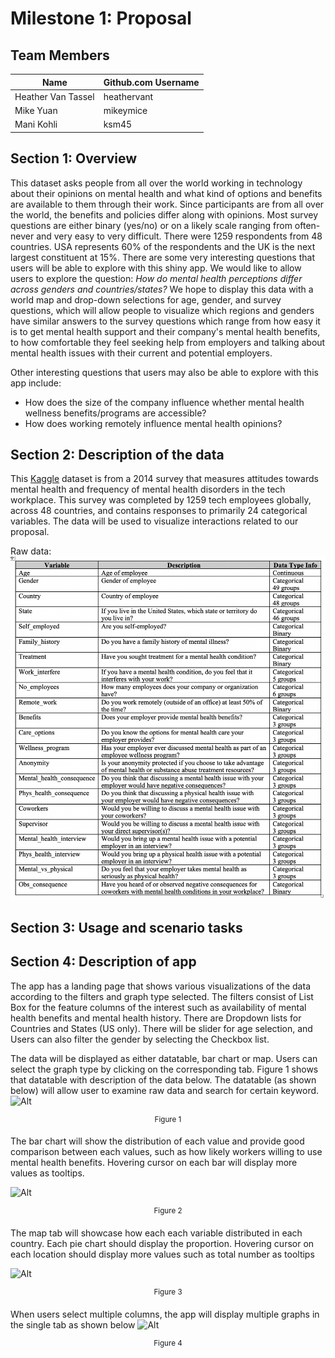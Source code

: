 # Milestone 1: Proposal

## Team Members

| Name                | Github.com Username |
| ------------------- | ------------------- |
| Heather  Van Tassel | heathervant         |
| Mike Yuan           | mikeymice           |
| Mani Kohli          | ksm45               |

## Section 1: Overview

This dataset asks people from all over the world working in technology about their opinions on mental health and what kind of options and benefits are available to them through their work. Since participants are from all over the world, the benefits and policies differ along with opinions. Most survey questions are either binary (yes/no) or on a likely scale ranging from often-never and very easy to very difficult. There were 1259 respondents from 48 countries. USA represents 60% of the respondents and the UK is the next largest constituent at 15%. There are some very interesting questions that users will be able to explore with this shiny app. We would like to allow users to explore the question: _How do mental health perceptions differ across genders and countries/states?_ We hope to display this data with a world map and drop-down selections for age, gender, and survey questions, which will allow people to visualize which regions and genders have similar answers to the survey questions which range from how easy it is to get mental health support and their company's mental health benefits, to how comfortable they feel seeking help from employers and talking about mental health issues with their current and potential employers.

Other interesting questions that users may also be able to explore with this app include:

-   How does the size of the company influence whether mental health wellness benefits/programs are accessible?
-   How does working remotely influence mental health opinions?

## Section 2: Description of the data

This [Kaggle](https://www.kaggle.com/osmi/mental-health-in-tech-survey/home) dataset is from a 2014 survey that measures attitudes towards mental health and frequency of mental health disorders in the tech workplace. This survey was completed by 1259 tech employees globally, across 48 countries, and contains responses to primarily 24 categorical variables. The data will be used to visualize interactions related to our proposal.

Raw data:
![Raw Data](img/raw_data_table.png)

## Section 3: Usage and scenario tasks

## Section 4: Description of app

The app has a landing page that shows various visualizations of the data according to the filters and graph type selected. The filters consist of List Box for the feature columns of the interest such as availability of mental health benefits and mental health history. There are Dropdown lists for Countries and States (US only). There will be slider for age selection, and Users can also filter the gender by selecting the Checkbox list.

The data will be displayed as either datatable, bar chart or map. Users can select the graph type by clicking on the corresponding tab.  Figure 1 shows that datatable with description of the data below. The datatable (as shown below) will allow user to examine raw data and search for certain keyword.
![Alt](img/markup_datatable.png)

<div align="center"><sup>Figure 1</sup></div>

The bar chart will show the distribution of each value and provide good comparison between each values, such as how likely workers willing to use mental health benefits. Hovering cursor on each bar will display more values as tooltips.

![Alt](img/markup_bar.png)

<div align="center"><sup>Figure 2</sup></div>

The map tab will showcase how each each variable distributed in each country. Each pie chart should display the proportion. Hovering cursor on each location should display more values such as total number as tooltips

![Alt](img/markup_map.png)

<div align="center"><sup>Figure 3</sup></div>

When users select multiple columns, the app will display multiple graphs in the single tab as shown below
![Alt](img/markup_multi.png)

<div align="center"><sup>Figure 4</sup></div>
